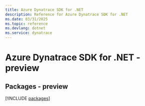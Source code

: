 ```yaml
---
title: Azure Dynatrace SDK for .NET
description: Reference for Azure Dynatrace SDK for .NET
ms.date: 03/31/2025
ms.topic: reference
ms.devlang: dotnet
ms.service: dynatrace
---
```

# Azure Dynatrace SDK for .NET - preview
## Packages - preview
[!INCLUDE [packages](dynatrace-index.md)]